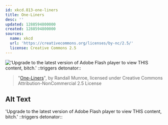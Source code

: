 ```yaml
---
id: xkcd.813-one-liners
title: One-Liners
desc: ''
updated: 1288594800000
created: 1288594800000
sources:
  name: xkcd
  url: 'https://creativecommons.org/licenses/by-nc/2.5/'
  license: Creative Commons 2.5
---
```

!['Upgrade to the latest version of Adobe Flash player to view THIS content, bitch.' ::triggers detonator::](https://imgs.xkcd.com/comics/one_liners.png)
> "[One-Liners](https://xkcd.com/813/)", by Randall Munroe, licensed under Creative Commons Attribution-NonCommercial 2.5 License

## Alt Text
'Upgrade to the latest version of Adobe Flash player to view THIS content, bitch.' ::triggers detonator::
